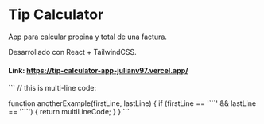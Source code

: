# Tip Calculator

App para calcular propina y total de una factura.

Desarrollado con React + TailwindCSS.

#### Link: https://tip-calculator-app-julianv97.vercel.app/

\`\`\`
// this is multi-line code:

function anotherExample(firstLine, lastLine) {
  if (firstLine == '\`\`\`' && lastLine == '\`\`\`') {
    return multiLineCode;
  }
}
\`\`\`